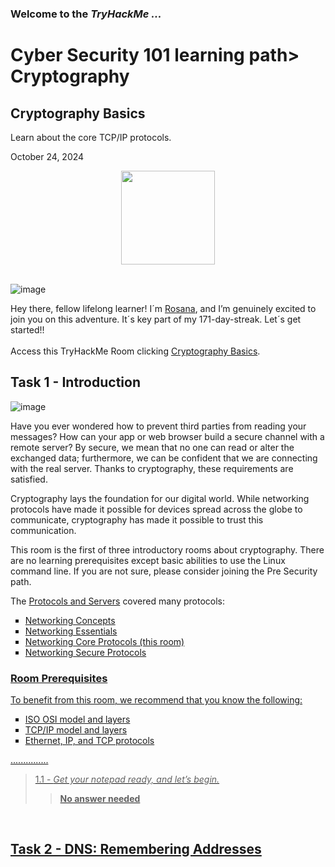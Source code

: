 <h3> Welcome to the <em>TryHackMe ...</em></h3>
<h1>Cyber Security 101 learning path> Cryptography</h1>
<h2>Cryptography Basics</h2>
<p>Learn about the core TCP/IP protocols.</p>
<p>October 24, 2024<br></p>

<div style="display: flex; justify-content: center; align-items: center;">
    <img src="https://github.com/user-attachments/assets/c397fb1d-1e11-4aab-bee6-fa4bb4b88f0c" width="150px" height="150px"/>
</div>
<br>

![image](https://github.com/user-attachments/assets/dfa8d740-690f-45e3-9755-cfab45b8cab0)


<p>Hey there, fellow lifelong learner! I´m <a href="https://www.linkedin.com/in/rosanafssantos/">Rosana</a>, and I’m genuinely excited to join you on this adventure. It´s key part of my 171-day-streak. Let´s get started!!<br><br>
Access this TryHackMe Room clicking <a href="https://tryhackme.com/r/room/cryptographybasics">Cryptography Basics</a>.</p>

<h2>Task 1 - Introduction</h2>

![image](https://github.com/user-attachments/assets/928dc861-1ce0-4146-aa1b-b26a4b85f025)


<p>Have you ever wondered how to prevent third parties from reading your messages? How can your app or web browser build a secure channel with a remote server? By secure, we mean that no one can read or alter the exchanged data; furthermore, we can be confident that we are connecting with the real server. Thanks to cryptography, these requirements are satisfied.

Cryptography lays the foundation for our digital world. While networking protocols have made it possible for devices spread across the globe to communicate, cryptography has made it possible to trust this communication.

This room is the first of three introductory rooms about cryptography. There are no learning prerequisites except basic abilities to use the Linux command line. If you are not sure, please consider joining the Pre Security path.</p>

<p>The <a href="https://tryhackme.com/r/room/protocolsandservers"> Protocols and Servers</a> covered many protocols:<br>

<ul style="list-style-type:square">
    <li><a href="https://tryhackme.com/r/room/networkingconcepts">Networking Concepts</li>
    <li><a href="https://tryhackme.com/r/room/networkingessentials">Networking Essentials</li>
    <li>Networking Core Protocols (this room)</li>
    <li><a href="https://tryhackme.com/r/room/networkingsecureprotocols">Networking Secure Protocols</li>
</ul></p>

<h3>Room Prerequisites</h3>	    
<p>To benefit from this room, we recommend that you know the following:</p>
<ul style="list-style-type:square">
    <li>ISO OSI model and layers</li>
    <li>TCP/IP model and layers</li>
    <li>Ethernet, IP, and TCP protocols</li>
</ul></p>

<p>...............</p>

> 1.1 - <em>Get your notepad ready, and let’s begin.</em><br>
>> <strong>No answer needed</strong><br>
<p><br></p>


<h2>Task 2 - DNS: Remembering Addresses</h2>
